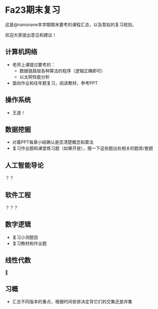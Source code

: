 # Fa23期末复习

这是@nanonane本学期期末要考的课程汇总，以及暂拟的复习规划。

欢迎大家提出意见和建议！



## 计算机网络

* 老师上课提过要考的：
  * 数据链路层各种算法的程序（逻辑正确即可）
  * 以太网性能分析
* 面向作业和往年题复习，阅读教材，参考PPT



## 操作系统

* 王道！



## 数据挖掘

* 对着PPT每章小结确认是否清楚概念和算法
* 复习作业题和课堂练习题（如果开放），搜一下这些题出处相关的题库/套题



## 人工智能导论

？？



## 软件工程

？？？



## 数字逻辑

* 复习小测题目
* 复习教材和作业题



## 线性代数

🥺



## 习概

* 汇总不同版本的重点，根据时间安排决定背它们的交集还是并集
